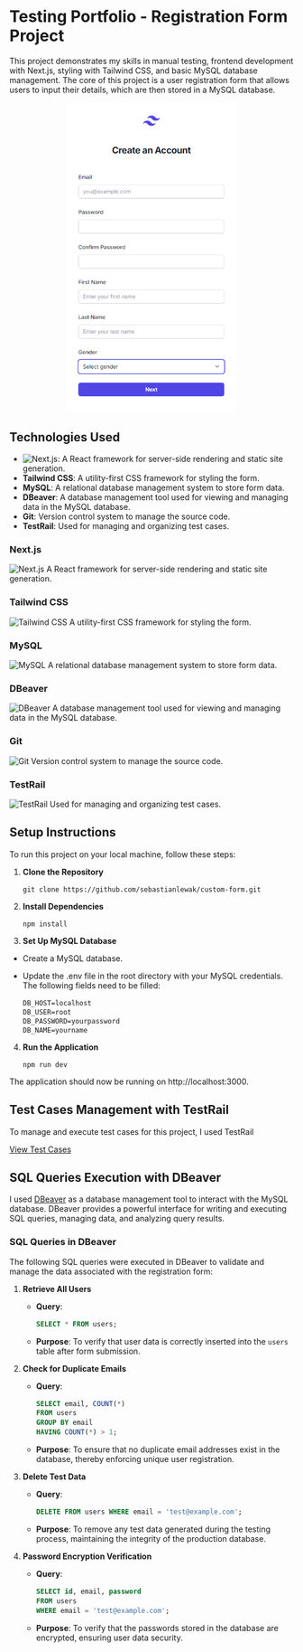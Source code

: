 # Testing Portfolio - Registration Form Project

This project demonstrates my skills in manual testing, frontend development with Next.js, styling with Tailwind CSS, and basic MySQL database management. The core of this project is a user registration form that allows users to input their details, which are then stored in a MySQL database.

<p align="center">
<img src="https://raw.githubusercontent.com/sebastianlewak/custom-form/main/Register%20Form/registration_form.png" alt="Opis obrazka" style="width:300px;">
</p>


## Technologies Used
- ![Next.js](https://img.shields.io/badge/Next.js-%23000000?style=flat&logo=nextdotjs&logoColor=white): A React framework for server-side rendering and static site generation.
- **Tailwind CSS**: A utility-first CSS framework for styling the form.
- **MySQL**: A relational database management system to store form data.
- **DBeaver**: A database management tool used for viewing and managing data in the MySQL database.
- **Git**: Version control system to manage the source code.
- **TestRail**: Used for managing and organizing test cases.

### Next.js
![Next.js](https://img.shields.io/badge/Next.js-%23000000?style=flat&logo=nextdotjs&logoColor=white)
A React framework for server-side rendering and static site generation.

### Tailwind CSS
![Tailwind CSS](https://img.shields.io/badge/Tailwind_CSS-%23000000?style=flat&logo=tailwindcss&logoColor=white)
A utility-first CSS framework for styling the form.

### MySQL
![MySQL](https://img.shields.io/badge/MySQL-%2300f?style=flat&logo=mysql&logoColor=white)
A relational database management system to store form data.

### DBeaver
![DBeaver](https://img.shields.io/badge/DBeaver-%23000000?style=flat&logo=dbeaver&logoColor=white)
A database management tool used for viewing and managing data in the MySQL database.

### Git
![Git](https://img.shields.io/badge/Git-%23F05032?style=flat&logo=git&logoColor=white)
Version control system to manage the source code.

### TestRail
![TestRail](https://img.shields.io/badge/TestRail-%23000000?style=flat&logo=testrail&logoColor=white)
Used for managing and organizing test cases.

## Setup Instructions

To run this project on your local machine, follow these steps:

1. **Clone the Repository**
   
   ```console
   git clone https://github.com/sebastianlewak/custom-form.git
   ```


3. **Install Dependencies**

   ```console
   npm install
   ```

5.  **Set Up MySQL Database**
   
  - Create a MySQL database.
  - Update the .env file in the root directory with your MySQL credentials. The following fields need to be filled:

    ```properties
    DB_HOST=localhost  
    DB_USER=root  
    DB_PASSWORD=yourpassword  
    DB_NAME=yourname

4. **Run the Application**

   ```console
   npm run dev
   ```

The application should now be running on http://localhost:3000.



## Test Cases Management with TestRail

To manage and execute test cases for this project, I used TestRail

<a href="" target="_blank">View Test Cases</a>


## SQL Queries Execution with DBeaver

I used [DBeaver](https://dbeaver.io/) as a database management tool to interact with the MySQL database. DBeaver provides a powerful interface for writing and executing SQL queries, managing data, and analyzing query results.

### **SQL Queries in DBeaver**

The following SQL queries were executed in DBeaver to validate and manage the data associated with the registration form:

1. **Retrieve All Users**
   - **Query**:
     ```sql
     SELECT * FROM users;
     ```
   - **Purpose**: To verify that user data is correctly inserted into the `users` table after form submission.

2. **Check for Duplicate Emails**
   - **Query**:
     ```sql
     SELECT email, COUNT(*) 
     FROM users 
     GROUP BY email 
     HAVING COUNT(*) > 1;
     ```
   - **Purpose**: To ensure that no duplicate email addresses exist in the database, thereby enforcing unique user registration.

3. **Delete Test Data**
   - **Query**:
     ```sql
     DELETE FROM users WHERE email = 'test@example.com';
     ```
   - **Purpose**: To remove any test data generated during the testing process, maintaining the integrity of the production database.

4. **Password Encryption Verification**
   - **Query**:
     ```sql
     SELECT id, email, password 
     FROM users 
     WHERE email = 'test@example.com';
     ```
   - **Purpose**: To verify that the passwords stored in the database are encrypted, ensuring user data security.

